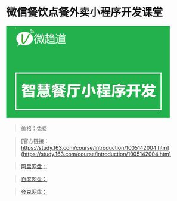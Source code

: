 # 微信餐饮点餐外卖小程序开发课堂

![img](../../../assets/study163/free/27d4bb82-23f1-4f21-9744-59b3dab27453.png)

> 价格：免费

> [官方链接：https://study.163.com/course/introduction/1005142004.htm](https://study.163.com/course/introduction/1005142004.htm)

> [阿里网盘：]()

> [百度网盘：]()

> [夸克网盘：]()
